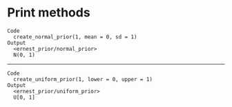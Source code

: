 # Print methods

    Code
      create_normal_prior(1, mean = 0, sd = 1)
    Output
      <ernest_prior/normal_prior>
      N(0, 1)

---

    Code
      create_uniform_prior(1, lower = 0, upper = 1)
    Output
      <ernest_prior/uniform_prior>
      U[0, 1]

